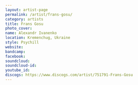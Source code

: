 ```yaml
---
layout: artist-page
permalink: /artist/frans-gosu/
category: artists
title: Frans Gosu
photo_cover: 
name: Alexandr Ivanenko
location: Kremenchug, Ukraine
style: Psychill
website: 
bandcamp: 
facebook: 
soundcloud: 
soundcloud-id: 
youtube_id: 
discogs: https://www.discogs.com/artist/751791-Frans-Gosu
---
```

